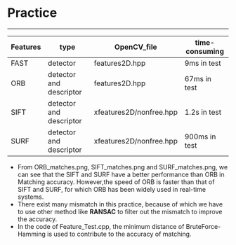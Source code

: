 # Practice
----------

|Features|type|OpenCV_file|time-consuming|
|--------|------|-------|----------|
|FAST|detector|features2D.hpp|9ms in test|
|ORB|detector and descriptor| features2D.hpp|67ms in test|
|SIFT|detector and descriptor|xfeatures2D/nonfree.hpp|1.2s in test|
|SURF|detector and descriptor|xfeatures2D/nonfree.hpp|900ms in test|

* From ORB_matches.png, SIFT_matches.png and SURF_matches.png, we can see that the SIFT and SURF have a better performance than ORB in Matching accuracy. However,the speed of ORB is faster than that of SIFT and SURF, for which ORB has been widely used in real-time systems.
* There exist many mismatch in this practice, because of which we have to use other method like **RANSAC** to filter out the mismatch to improve the accuracy.
* In the code of Feature_Test.cpp, the minimum distance of BruteForce-Hamming is used to contribute to the accuracy of matching.
